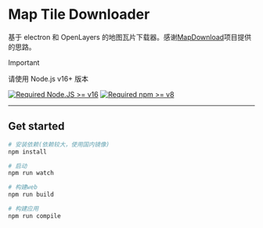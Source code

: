 # Map Tile Downloader

基于 electron 和 OpenLayers 的地图瓦片下载器。感谢[MapDownload](https://github.com/Hxy1992/MapDownload.git)项目提供的思路。


> [!Important]
>
> 请使用 Node.js v16+ 版本
>
> [![Required Node.JS >= v16](https://img.shields.io/static/v1?label=node&message=%3E=16.13&logo=node.js&color)](https://nodejs.org/about/releases/) [![Required npm >= v8](https://img.shields.io/static/v1?label=npm&message=%3E=8.1&logo=npm&color)](https://github.com/npm/cli/releases)

---

## Get started

```bash
# 安装依赖(依赖较大，使用国内镜像)
npm install

# 启动
npm run watch

# 构建web
npm run build

# 构建应用
npm run compile

```
